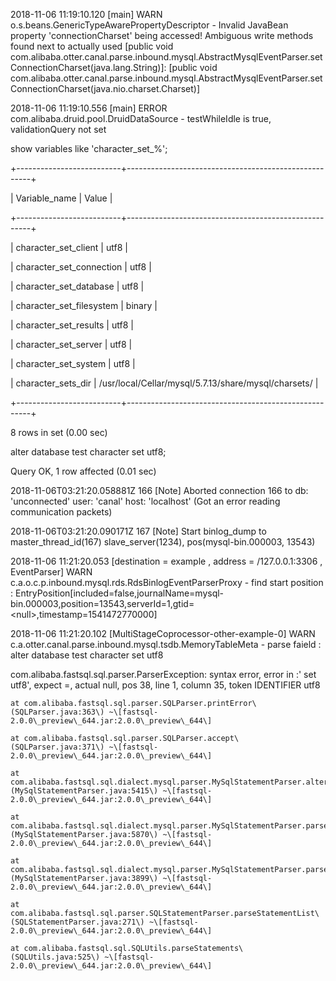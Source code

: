 2018-11-06 11:19:10.120 \[main\] WARN  o.s.beans.GenericTypeAwarePropertyDescriptor - Invalid JavaBean property 'connectionCharset' being accessed! Ambiguous write methods found next to actually used \[public void com.alibaba.otter.canal.parse.inbound.mysql.AbstractMysqlEventParser.setConnectionCharset\(java.lang.String\)\]: \[public void com.alibaba.otter.canal.parse.inbound.mysql.AbstractMysqlEventParser.setConnectionCharset\(java.nio.charset.Charset\)\]

2018-11-06 11:19:10.556 \[main\] ERROR com.alibaba.druid.pool.DruidDataSource - testWhileIdle is true, validationQuery not set

show variables like 'character\_set\_%';

+--------------------------+------------------------------------------------------+

\| Variable\_name            \| Value                                                \|

+--------------------------+------------------------------------------------------+

\| character\_set\_client     \| utf8                                                 \|

\| character\_set\_connection \| utf8                                                 \|

\| character\_set\_database   \| utf8                                                 \|

\| character\_set\_filesystem \| binary                                               \|

\| character\_set\_results    \| utf8                                                 \|

\| character\_set\_server     \| utf8                                                 \|

\| character\_set\_system     \| utf8                                                 \|

\| character\_sets\_dir       \| /usr/local/Cellar/mysql/5.7.13/share/mysql/charsets/ \|

+--------------------------+------------------------------------------------------+

8 rows in set \(0.00 sec\)

alter database test character set utf8;

Query OK, 1 row affected \(0.01 sec\)

2018-11-06T03:21:20.058881Z 166 \[Note\] Aborted connection 166 to db: 'unconnected' user: 'canal' host: 'localhost' \(Got an error reading communication packets\)

2018-11-06T03:21:20.090171Z 167 \[Note\] Start binlog\_dump to master\_thread\_id\(167\) slave\_server\(1234\), pos\(mysql-bin.000003, 13543\)



2018-11-06 11:21:20.053 \[destination = example , address = /127.0.0.1:3306 , EventParser\] WARN  c.a.o.c.p.inbound.mysql.rds.RdsBinlogEventParserProxy - find start position : EntryPosition\[included=false,journalName=mysql-bin.000003,position=13543,serverId=1,gtid=&lt;null&gt;,timestamp=1541472770000\]

2018-11-06 11:21:20.102 \[MultiStageCoprocessor-other-example-0\] WARN  c.a.otter.canal.parse.inbound.mysql.tsdb.MemoryTableMeta - parse faield : alter database test character set utf8

com.alibaba.fastsql.sql.parser.ParserException: syntax error, error in :' set utf8', expect =, actual null, pos 38, line 1, column 35, token IDENTIFIER utf8

	at com.alibaba.fastsql.sql.parser.SQLParser.printError\(SQLParser.java:363\) ~\[fastsql-2.0.0\_preview\_644.jar:2.0.0\_preview\_644\]

	at com.alibaba.fastsql.sql.parser.SQLParser.accept\(SQLParser.java:371\) ~\[fastsql-2.0.0\_preview\_644.jar:2.0.0\_preview\_644\]

	at com.alibaba.fastsql.sql.dialect.mysql.parser.MySqlStatementParser.alterTableCharacter\(MySqlStatementParser.java:5415\) ~\[fastsql-2.0.0\_preview\_644.jar:2.0.0\_preview\_644\]

	at com.alibaba.fastsql.sql.dialect.mysql.parser.MySqlStatementParser.parseAlterDatabase\(MySqlStatementParser.java:5870\) ~\[fastsql-2.0.0\_preview\_644.jar:2.0.0\_preview\_644\]

	at com.alibaba.fastsql.sql.dialect.mysql.parser.MySqlStatementParser.parseAlter\(MySqlStatementParser.java:3899\) ~\[fastsql-2.0.0\_preview\_644.jar:2.0.0\_preview\_644\]

	at com.alibaba.fastsql.sql.parser.SQLStatementParser.parseStatementList\(SQLStatementParser.java:271\) ~\[fastsql-2.0.0\_preview\_644.jar:2.0.0\_preview\_644\]

	at com.alibaba.fastsql.sql.SQLUtils.parseStatements\(SQLUtils.java:525\) ~\[fastsql-2.0.0\_preview\_644.jar:2.0.0\_preview\_644\]





